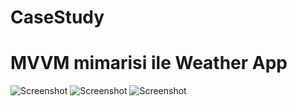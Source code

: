 # CaseStudy

# MVVM mimarisi ile Weather App 

![Screenshot](https://cdn.discordapp.com/attachments/1088800309763117096/1134076894594203659/Simulator_Screenshot_-_iPhone_14_-_2023-07-27_at_13.54.59.png)
![Screenshot](https://cdn.discordapp.com/attachments/800783429905940482/1133662814259658812/Simulator_Screenshot_-_iPhone_14_Pro_-_2023-07-26_at_10.29.50.png)
![Screenshot](https://cdn.discordapp.com/attachments/1088800309763117096/1134076895386939402/Simulator_Screenshot_-_iPhone_14_-_2023-07-27_at_13.55.10.png)



